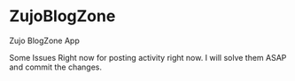 # ZujoBlogZone
 Zujo BlogZone App

Some Issues Right now for posting activity right now. I will solve them ASAP and commit the changes.
